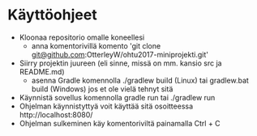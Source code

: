 # Käyttöohjeet

* Kloonaa repositorio omalle koneellesi
  * anna komentorivillä komento 'git clone git@github.com:OtterleyW/ohtu2017-miniprojekti.git'
* Siirry projektin juureen (eli sinne, missä on mm. kansio src ja README.md)
  * asenna Gradle komennolla ./gradlew build (Linux) tai gradlew.bat build (Windows) jos et ole vielä tehnyt sitä
* Käynnistä sovellus komennolla gradle run tai ./gradlew run
* Ohjelman käynnistyttyä voit käyttää sitä osoitteessa http://localhost:8080/
* Ohjelman sulkeminen käy komentoriviltä painamalla Ctrl + C
